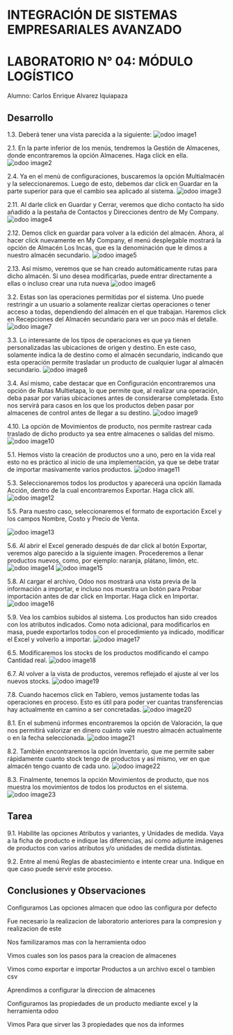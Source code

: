 # INTEGRACIÓN DE SISTEMAS EMPRESARIALES AVANZADO 
# LABORATORIO N° 04: MÓDULO LOGÍSTICO

Alumno: Carlos Enrique Alvarez Iquiapaza
## Desarrollo

1.3. Deberá tener una vista parecida a la siguiente:
![odoo image1](./images/Punto1_3.PNG)

2.1. En la parte inferior de los menús, tendremos la Gestión de Almacenes, donde encontraremos la opción
Almacenes. Haga click en ella.
![odoo image2](./images/Punto2_1.PNG)

2.4. Ya en el menú de configuraciones, buscaremos la opción Multialmacén y la seleccionaremos. Luego
de esto, debemos dar click en Guardar en la parte superior para que el cambio sea aplicado al sistema.
![odoo image3](./images/Punto2_4.PNG)

2.11. Al darle click en Guardar y Cerrar, veremos que dicho contacto ha sido añadido a la pestaña
de Contactos y Direcciones dentro de My Company.
![odoo image4](./images/Punto2_11.PNG)


2.12. Demos click en guardar para volver a la edición del almacén. Ahora, al hacer click nuevamente
en My Company, el menú desplegable mostrará la opción de Almacén Los Incas, que es la
denominación que le dimos a nuestro almacén secundario.
![odoo image5](./images/Punto2_12.PNG)

2.13. Así mismo, veremos que se han creado automáticamente rutas para dicho almacén. Si uno
desea modificarlas, puede entrar directamente a ellas o incluso crear una ruta nueva
![odoo image6](./images/Punto2_13.PNG)

3.2. Estas son las operaciones permitidas por el sistema. Uno puede restringir a un usuario a solamente
realizar ciertas operaciones o tener acceso a todas, dependiendo del almacén en el que trabajan.
Haremos click en Recepciones del Almacén secundario para ver un poco más el detalle.
![odoo image7](./images/Punto3_2.PNG)

3.3. Lo interesante de los tipos de operaciones es que ya tienen personalizadas las ubicaciones de origen
y destino. En este caso, solamente indica la de destino como el almacén secundario, indicando que
esta operación permite trasladar un producto de cualquier lugar al almacén secundario.
![odoo image8](./images/Punto3_3.PNG)

3.4. Así mismo, cabe destacar que en Configuración encontraremos una opción de Rutas Multietapa, lo
que permite que, al realizar una operación, deba pasar por varias ubicaciones antes de considerarse
completada. Esto nos servirá para casos en los que los productos deben pasar por almacenes de
control antes de llegar a su destino.
![odoo image9](./images/Punto3_4.PNG)

4.10. La opción de Movimientos de producto, nos permite rastrear cada traslado de dicho producto
ya sea entre almacenes o salidas del mismo.
![odoo image10](./images/Punto4_10.PNG)

5.1. Hemos visto la creación de productos uno a uno, pero en la vida real esto no es práctico al inicio de
una implementación, ya que se debe tratar de importar masivamente varios productos.
![odoo image11](./images/Punto5_1.PNG)

5.3. Seleccionaremos todos los productos y aparecerá una opción llamada Acción, dentro de la cual
encontraremos Exportar. Haga click allí.
![odoo image12](./images/Punto5_3.PNG)

5.5. Para nuestro caso, seleccionaremos el formato de exportación Excel y los campos Nombre, Costo y
Precio de Venta.

![odoo image13](./images/Punto5_5.PNG)

5.6. Al abrir el Excel generado después de dar click al botón Exportar, veremos algo parecido a la siguiente
imagen. Procederemos a llenar productos nuevos, como, por ejemplo: naranja, plátano, limón, etc.
![odoo image14](./images/Punto5_6.PNG)
![odoo image15](./images/Punto5_6_2.PNG)

5.8. Al cargar el archivo, Odoo nos mostrará una vista previa de la información a importar, e incluso nos
muestra un botón para Probar importación antes de dar click en Importar. Haga click en Importar.
![odoo image16](./images/Punto5_8.PNG)

5.9. Vea los cambios subidos al sistema. Los productos han sido creados con los atributos indicados.
Como nota adicional, para modificarlos en masa, puede exportarlos todos con el procedimiento ya
indicado, modificar el Excel y volverlo a importar.
![odoo image17](./images/Punto5_9.PNG)

6.5. Modificaremos los stocks de los productos modificando el campo Cantidad real.
![odoo image18](./images/Punto6_5.PNG)

6.7. Al volver a la vista de productos, veremos reflejado el ajuste al ver los nuevos stocks.
![odoo image19](./images/Punto6_7.PNG)

7.8. Cuando hacemos click en Tablero, vemos justamente todas las operaciones en proceso. Esto es útil
para poder ver cuantas transferencias hay actualmente en camino a ser concretadas.
![odoo image20](./images/Punto7_8.PNG)

8.1. En el submenú informes encontraremos la opción de Valoración, la que nos permitirá valorizar en
dinero cuánto vale nuestro almacén actualmente o en la fecha seleccionada.
![odoo image21](./images/Punto8_1.PNG)

8.2. También encontraremos la opción Inventario, que me permite saber rápidamente cuanto stock tengo
de productos y así mismo, ver en que almacén tengo cuanto de cada uno.
![odoo image22](./images/Punto8_2.PNG)

8.3. Finalmente, tenemos la opción Movimientos de producto, que nos muestra los movimientos de todos
los productos en el sistema.
![odoo image23](./images/Punto8_3.PNG)






## Tarea	
9.1. Habilite las opciones Atributos y variantes, y Unidades de medida. Vaya a la ficha de producto e indique
las diferencias, así como adjunte imágenes de productos con varios atributos y/o unidades de medida
distintas.

9.2. Entre al menú Reglas de abastecimiento e intente crear una. Indique en que caso puede servir este
proceso.


## Conclusiones y Observaciones

Configuramos Las opciones almacen que odoo las configura por defecto

Fue necesario la realizacion de laboratorio anteriores para la compresion y realizacion de este

Nos familizaramos mas con la herramienta odoo

Vimos cuales son los pasos para la creacion de almacenes

Vimos como exportar e importar Productos a un archivo excel o tambien csv

Aprendimos a configurar la direccion de almacenes

Configuramos las propiedades de un producto mediante excel y la herramienta odoo

Vimos Para que sirver las 3 propiedades que nos da informes

